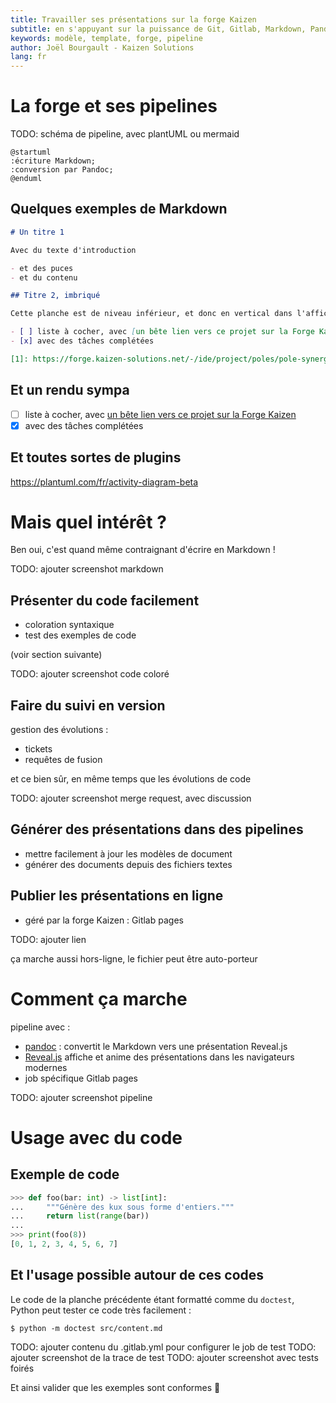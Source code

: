 ```yaml
---
title: Travailler ses présentations sur la forge Kaizen
subtitle: en s'appuyant sur la puissance de Git, Gitlab, Markdown, Pandoc et Reveal.js
keywords: modèle, template, forge, pipeline
author: Joël Bourgault - Kaizen Solutions
lang: fr
---
```


# La forge et ses pipelines

TODO: schéma de pipeline, avec plantUML ou mermaid

```plantuml
@startuml
:écriture Markdown;
:conversion par Pandoc;
@enduml
```

## Quelques exemples de Markdown

```markdown
# Un titre 1

Avec du texte d'introduction

- et des puces
- et du contenu

## Titre 2, imbriqué

Cette planche est de niveau inférieur, et donc en vertical dans l'affichage.

- [ ] liste à cocher, avec [un bête lien vers ce projet sur la Forge Kaizen][1]
- [x] avec des tâches complétées

[1]: https://forge.kaizen-solutions.net/-/ide/project/poles/pole-synergie/pr-sentations/presentations-sur-la-forge-kaizen/tree/1-creer-bases-de-la-presentation/
```
## Et un rendu sympa

- [ ] liste à cocher, avec [un bête lien vers ce projet sur la Forge Kaizen][1]
- [x] avec des tâches complétées

[1]: https://forge.kaizen-solutions.net/-/ide/project/poles/pole-synergie/pr-sentations/presentations-sur-la-forge-kaizen/tree/1-creer-bases-de-la-presentation/

## Et toutes sortes de plugins

https://plantuml.com/fr/activity-diagram-beta


# Mais quel intérêt ?

Ben oui, c'est quand même contraignant d'écrire en Markdown !

TODO: ajouter screenshot markdown

## Présenter du code facilement 

- coloration syntaxique 
- test des exemples de code

(voir section suivante)

TODO: ajouter screenshot code coloré

## Faire du suivi en version

gestion des évolutions :

- tickets
- requêtes de fusion

et ce bien sûr, en même temps que les évolutions de code

TODO: ajouter screenshot merge request, avec discussion

## Générer des présentations dans des pipelines

- mettre facilement à jour les modèles de document
- générer des documents depuis des fichiers textes

## Publier les présentations en ligne

- géré par la forge Kaizen : Gitlab pages

TODO: ajouter lien

ça marche aussi hors-ligne, le fichier peut être auto-porteur


# Comment ça marche

pipeline avec :

- [pandoc](https://pandoc.org) : convertit le Markdown vers une présentation Reveal.js
- [Reveal.js](https://reveal.js) affiche et anime des présentations dans les navigateurs modernes
- job spécifique Gitlab pages

TODO: ajouter screenshot pipeline


# Usage avec du code

## Exemple de code

```python
>>> def foo(bar: int) -> list[int]:
...     """Génère des kux sous forme d'entiers."""
...     return list(range(bar))
... 
>>> print(foo(8))
[0, 1, 2, 3, 4, 5, 6, 7]

```

## Et l'usage possible autour de ces codes

Le code de la planche précédente étant formatté comme du `doctest`,
Python peut tester ce code très facilement :

```
$ python -m doctest src/content.md
```

TODO: ajouter contenu du .gitlab.yml pour configurer le job de test
TODO: ajouter screenshot de la trace de test
TODO: ajouter screenshot avec tests foirés

Et ainsi valider que les exemples sont conformes 🤩
